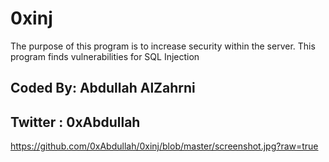 # 0xinj
The purpose of this program is to increase security within the server. This program finds vulnerabilities for SQL Injection

## Coded By: Abdullah AlZahrni
## Twitter : 0xAbdullah

https://github.com/0xAbdullah/0xinj/blob/master/screenshot.jpg?raw=true
